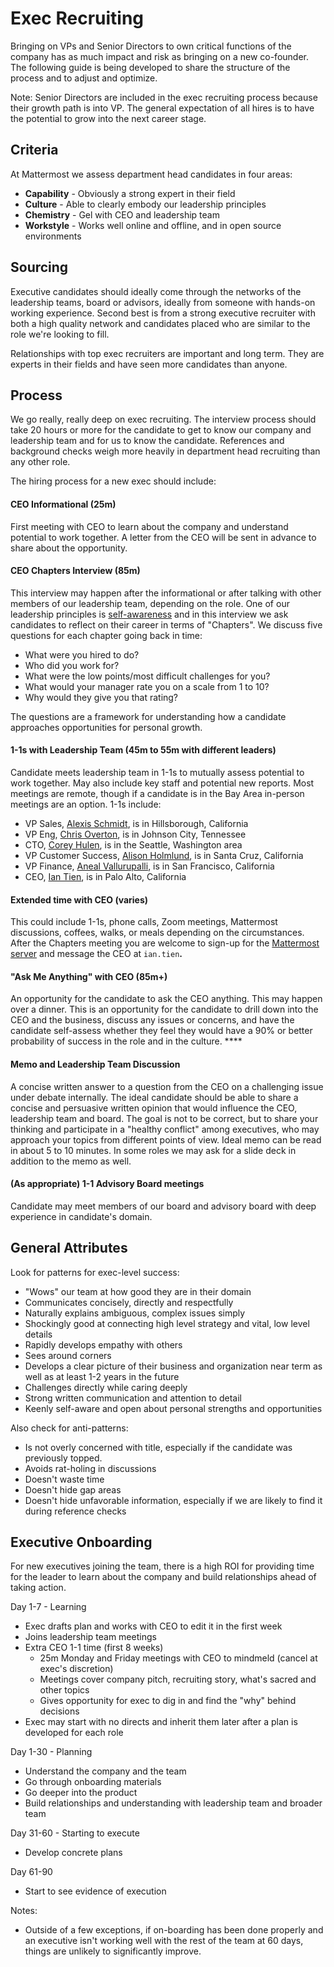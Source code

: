 # Exec Recruiting

Bringing on VPs and Senior Directors to own critical functions of the company has as much impact and risk as bringing on a new co-founder. The following guide is being developed to share the structure of the process and to adjust and optimize.

Note: Senior Directors are included in the exec recruiting process because their growth path is into VP. The general expectation of all hires is to have the potential to grow into the next career stage.

## Criteria

At Mattermost we assess department head candidates in four areas:

* **Capability** - Obviously a strong expert in their field
* **Culture** - Able to clearly embody our leadership principles
* **Chemistry** - Gel with CEO and leadership team
* **Workstyle** - Works well online and offline, and in open source environments 

## Sourcing

Executive candidates should ideally come through the networks of the leadership teams, board or advisors, ideally from someone with hands-on working experience. Second best is from a strong executive recruiter with both a high quality network and candidates placed who are similar to the role we're looking to fill.

Relationships with top exec recruiters are important and long term. They are experts in their fields and have seen more candidates than anyone.

## Process

We go really, really deep on exec recruiting. The interview process should take 20 hours or more for the candidate to get to know our company and leadership team and for us to know the candidate. References and background checks weigh more heavily in department head recruiting than any other role.

The hiring process for a new exec should include:

#### **CEO Informational \(25m\)** 

First meeting with CEO to learn about the company and understand potential to work together. A letter from the CEO will be sent in advance to share about the opportunity. 

#### **CEO Chapters Interview \(85m\)** 

This interview may happen after the informational or after talking with other members of our leadership team, depending on the role. One of our leadership principles is [self-awareness](../../../company/about-mattermost/#leadership-principles) and in this interview we ask candidates to reflect on their career in terms of "Chapters". We discuss five questions for each chapter going back in time: 

* What were you hired to do?
* Who did you work for? 
* What were the low points/most difficult challenges for you? 
* What would your manager rate you on a scale from 1 to 10? 
* Why would they give you that rating? 

The questions are a framework for understanding how a candidate approaches opportunities for personal growth. 

#### **1-1s with Leadership Team \(45m to 55m with different leaders\)** 

Candidate meets leadership team in 1-1s to mutually assess potential to work together. May also include key staff and potential new reports. Most meetings are remote, though if a candidate is in the Bay Area in-person meetings are an option. 1-1s include:  

* VP Sales, [Alexis Schmidt](https://www.linkedin.com/in/alexis-schmidt-4819281/), is in Hillsborough, California 
* VP Eng, [Chris Overton](https://www.linkedin.com/in/chris-overton-62b235/), is in Johnson City, Tennessee
* CTO, [Corey Hulen](https://www.linkedin.com/in/coreyhulen/), is in the Seattle, Washington area
* VP Customer Success, [Alison Holmlund](https://www.linkedin.com/in/alisonholmlund/), is in Santa Cruz, California 
* VP Finance, [Aneal Vallurupalli](https://www.linkedin.com/in/aneal-vallurupalli-4b573a38/), is in San Francisco, California 
* CEO, [Ian Tien](https://www.linkedin.com/in/iantien/), is in Palo Alto, California 

#### **Extended time with CEO** **\(varies\)** 

This could include 1-1s, phone calls, Zoom meetings, Mattermost discussions, coffees, walks, or meals depending on the circumstances. After the Chapters meeting you are welcome to sign-up for the [Mattermost server](https://community.mattermost.com/) and message the CEO at `ian.tien`**.**

#### **"Ask Me Anything" with CEO \(85m+\)** 

An opportunity for the candidate to ask the CEO anything. This may happen over a dinner. This is an opportunity for the candidate to drill down into the CEO and the business, discuss any issues or concerns, and have the candidate self-assess whether they feel they would have a 90% or better probability of success in the role and in the culture.  ****

#### **Memo and Leadership Team Discussion** 

A concise written answer to a question from the CEO on a challenging issue under debate internally. The ideal candidate should be able to share a concise and persuasive written opinion that would influence the CEO, leadership team and board. The goal is not to be correct, but to share your thinking and participate in a "healthy conflict" among executives, who may approach your topics from different points of view. Ideal memo can be read in about 5 to 10 minutes. In some roles we may ask for a slide deck in addition to the memo as well. 

#### **\(As appropriate\) 1-1 Advisory Board meetings** 

Candidate may meet members of our board and advisory board with deep experience in candidate's domain.

## General Attributes

Look for patterns for exec-level success:  
 - "Wows" our team at how good they are in their domain  
 - Communicates concisely, directly and respectfully  
 - Naturally explains ambiguous, complex issues simply   
 - Shockingly good at connecting high level strategy and vital, low level details  
 - Rapidly develops empathy with others  
 - Sees around corners  
 - Develops a clear picture of their business and organization near term as well as at least 1-2 years in the future   
 - Challenges directly while caring deeply  
 - Strong written communication and attention to detail  
 - Keenly self-aware and open about personal strengths and opportunities

Also check for anti-patterns:  
 - Is not overly concerned with title, especially if the candidate was previously topped.   
 - Avoids rat-holing in discussions  
 - Doesn't waste time  
 - Doesn't hide gap areas  
 - Doesn't hide unfavorable information, especially if we are likely to find it during reference checks

## Executive Onboarding

For new executives joining the team, there is a high ROI for providing time for the leader to learn about the company and build relationships ahead of taking action.

Day 1-7 - Learning  
 - Exec drafts plan and works with CEO to edit it in the first week  
 - Joins leadership team meetings  
 - Extra CEO 1-1 time \(first 8 weeks\)   
   - 25m Monday and Friday meetings with CEO to mindmeld \(cancel at exec's discretion\)  
   - Meetings cover company pitch, recruiting story, what's sacred and other topics  
   - Gives opportunity for exec to dig in and find the "why" behind decisions   
 - Exec may start with no directs and inherit them later after a plan is developed for each role  

Day 1-30 - Planning  
 - Understand the company and the team  
 - Go through onboarding materials  
 - Go deeper into the product  
 - Build relationships and understanding with leadership team and broader team

Day 31-60 - Starting to execute  
 - Develop concrete plans

Day 61-90  
 - Start to see evidence of execution

Notes:  
 - Outside of a few exceptions, if on-boarding has been done properly and an executive isn't working well with the rest of the team at 60 days, things are unlikely to significantly improve.

